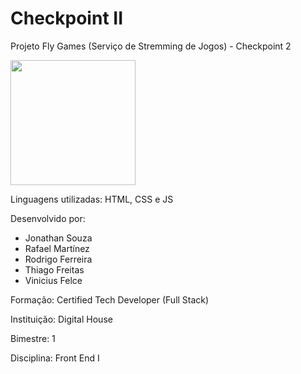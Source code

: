 # Checkpoint II

Projeto Fly Games (Serviço de Stremming de Jogos) - Checkpoint 2

<img src="https://media3.giphy.com/media/qUt4xeREPBTEdteWKw/giphy.gif" width="200" style="max-width: 100%;">

Linguagens utilizadas: HTML, CSS e JS

Desenvolvido por: 
- Jonathan Souza
- Rafael Martínez
- Rodrigo Ferreira
- Thiago Freitas
- Vinicius Felce

Formação: Certified Tech Developer (Full Stack)

Instituição: Digital House

Bimestre: 1

Disciplina: Front End I
